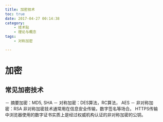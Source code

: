 ```yaml
---
title: 加密技术
toc: true
date: 2017-04-27 00:14:38
category: 
    - 技术贴
    - 理论与概念
tags: 
    - 对称加密

---
```


# 加密


## 常见加密技术
－ 摘要加密：MD5, SHA
－ 对称加密：DES算法，RC算法， AES
－ 非对称加密：RSA
非对称加密技术通常用在信息安全传输，数字签名等场合。
HTTPS传输中浏览器使用的数字证书实质上是经过权威机构认证的非对称加密的公钥。
